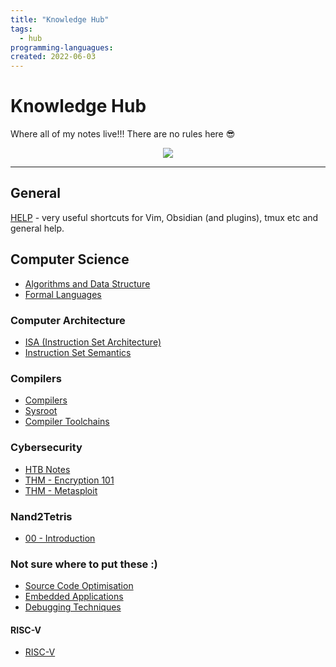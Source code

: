 ```yaml
---
title: "Knowledge Hub"
tags:
  - hub
programming-languagues:
created: 2022-06-03
---
```

# Knowledge Hub

Where all of my notes live!!! There are no rules here 😎

<center><img src="https://c.tenor.com/xsFziU-YrVoAAAAd/shaman-king-yoh-asakura.gif"></center>

---
## General
[HELP](notes/help.md) - very useful shortcuts for Vim, Obsidian (and plugins), tmux etc and general help.

## Computer Science
- [Algorithms and Data Structure](notes/algorithms-and-data-structure.md)
- [Formal Languages](notes/formal-languages.md)

### Computer Architecture
- [ISA (Instruction Set Architecture)](notes/isa.md)
- [Instruction Set Semantics](notes/instruction-set-semantics.md)

### Compilers
- [Compilers](notes/compilers.md)
- [Sysroot](notes/sysroot.md)
- [Compiler Toolchains](notes/compiler-toolchains.md)

### Cybersecurity
- [HTB Notes](notes/hackthebox.md)
- [THM - Encryption 101](notes/thm-encryption101.md)
- [THM - Metasploit](notes/thm-metasploit.md)

### Nand2Tetris
- [00 - Introduction](notes/00-intro-nand2tetris.md)

### Not sure where to put these :)
- [Source Code Optimisation](notes/source-code-optimisation.md)
- [Embedded Applications](notes/embedded-applications.md)
- [Debugging Techniques](notes/debugging-techniques.md)

#### RISC-V
- [RISC-V](notes/riscv.md)